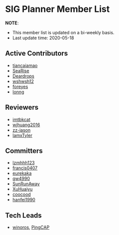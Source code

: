 # SIG Planner Member List

**NOTE**:

* This member list is updated on a bi-weekly basis.
* Last update time: 2020-05-18

## Active Contributors

- [tiancaiamao](https://github.com/tiancaiamao)
- [SeaRise](https://github.com/SeaRise)
- [Deardrops](https://github.com/Deardrops)
- [wshwsh12](https://github.com/wshwsh12)
- [foreyes](https://github.com/foreyes)
- [lonng](https://github.com/lonng)

## Reviewers

- [imtbkcat](https://github.com/imtbkcat)
- [wjhuang2016](https://github.com/wjhuang2016)
- [zz-jason](https://github.com/zz-jason)
- [lamxTyler](https://github.com/lamxTyler)

## Committers

- [lzmhhh123](https://github.com/lzmhhh123)
- [francis0407](https://github.com/francis0407)
- [eurekaka](https://github.com/eurekaka)
- [qw4990](https://github.com/qw4990)
- [SunRunAway](https://github.com/SunRunAway)
- [XuHuaiyu](https://github.com/XuHuaiyu)
- [coocood](https://github.com/coocood)
- [hanfei1990](https://github.com/hanfei1991)

## Tech Leads

* [winoros](https://github.com/winoros), [PingCAP](https://pingcap.com/en/)
